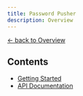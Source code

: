 ```yaml
---
title: Password Pusher
description: Overview
---
```


[&larr; back to Overview](/)

## Contents

* [Getting Started](getting-started.md)
* [API Documentation](https://pw.dsp.vaillant-group.com/api)

